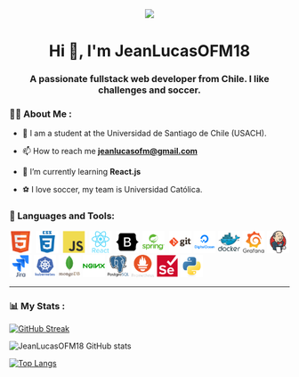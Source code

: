 <div id="header" align="center">
    <img src="https://media.giphy.com/media/hQEoV4EXh9TrjBWc3d/giphy.gif" width="300" />
    <h1 align="center">Hi 👋, I'm JeanLucasOFM18</h1>
    <h3 align="center">A passionate fullstack web developer from Chile. I like challenges and soccer.</h3>
</div>

### 👨‍💻 About Me :

- 📝 I am a student at the Universidad de Santiago de Chile (USACH).

- 📫 How to reach me **jeanlucasofm@gmail.com**

- 🌱 I’m currently learning **React.js**

- ⚽ I love soccer, my team is Universidad Católica.


<div align="left">
    <h3>🔨 Languages and Tools:</h3>
    <div>
        <img src="https://github.com/devicons/devicon/blob/master/icons/html5/html5-original.svg" title="HTML5" alt="HTML" width="40" height="40"/>&nbsp;
        <img src="https://github.com/devicons/devicon/blob/master/icons/css3/css3-plain-wordmark.svg"  title="CSS3" alt="CSS" width="40" height="40"/>&nbsp;
        <img src="https://github.com/devicons/devicon/blob/master/icons/javascript/javascript-original.svg" title="JavaScript" alt="JavaScript" width="40" height="40"/>&nbsp;
        <img src="https://github.com/devicons/devicon/blob/master/icons/react/react-original-wordmark.svg" title="React" alt="React" width="40" height="40"/>&nbsp;
        <img src="https://github.com/devicons/devicon/blob/master/icons/bootstrap/bootstrap-plain.svg" title="Bootstrap" alt="Bootstrap" width="40" height="40"/>&nbsp;
        <img src="https://github.com/devicons/devicon/blob/master/icons/spring/spring-original-wordmark.svg" title="Spring" alt="Spring" width="40" height="40"/>&nbsp;
        <img src="https://github.com/devicons/devicon/blob/master/icons/git/git-original-wordmark.svg" title="Git" **alt="Git" width="40" height="40"/>
        <img src="https://github.com/devicons/devicon/blob/master/icons/digitalocean/digitalocean-original-wordmark.svg" title="Git" **alt="Git" width="40" height="40"/>
        <img src="https://github.com/devicons/devicon/blob/master/icons/docker/docker-original-wordmark.svg" title="Git" **alt="Git" width="40" height="40"/>
        <img src="https://github.com/devicons/devicon/blob/master/icons/grafana/grafana-original-wordmark.svg" title="Git" **alt="Git" width="40" height="40"/>
        <img src="https://github.com/devicons/devicon/blob/master/icons/jenkins/jenkins-original.svg" title="Git" **alt="Git" width="40" height="40"/>
        <img src="https://github.com/devicons/devicon/blob/master/icons/jira/jira-original-wordmark.svg" title="Git" **alt="Git" width="40" height="40"/>
        <img src="https://github.com/devicons/devicon/blob/master/icons/kubernetes/kubernetes-plain-wordmark.svg" title="Git" **alt="Git" width="40" height="40"/>
        <img src="https://github.com/devicons/devicon/blob/master/icons/mongodb/mongodb-original-wordmark.svg" title="Git" **alt="Git" width="40" height="40"/>
        <img src="https://github.com/devicons/devicon/blob/master/icons/nginx/nginx-original.svg" title="Git" **alt="Git" width="40" height="40"/>
        <img src="https://github.com/devicons/devicon/blob/master/icons/postgresql/postgresql-original-wordmark.svg" title="Git" **alt="Git" width="40" height="40"/>
        <img src="https://github.com/devicons/devicon/blob/master/icons/prometheus/prometheus-original-wordmark.svg" title="Git" **alt="Git" width="40" height="40"/>
        <img src="https://github.com/devicons/devicon/blob/master/icons/selenium/selenium-original.svg" title="Git" **alt="Git" width="40" height="40"/>
        <img src="https://github.com/devicons/devicon/blob/master/icons/python/python-original.svg" title="Git" **alt="Git" width="40" height="40"/>
      </div>
</div>

---

### 📊 My Stats :

[![GitHub Streak](http://github-readme-streak-stats.herokuapp.com?user=JeanLucasOFM18&theme=tokyonight-duo&hide_border=true)](https://git.io/streak-stats)

![JeanLucasOFM18 GitHub stats](https://github-readme-stats.vercel.app/api?username=JeanLucasOFM18&show_icons=true&theme=radical)

[![Top Langs](https://github-readme-stats.vercel.app/api/top-langs/?username=JeanLucasOFM18&theme=tokyonight)](https://github.com/anuraghazra/github-readme-stats)
<!--
**JeanLucasOFM18/JeanLucasOFM18** is a ✨ _special_ ✨ repository because its `README.md` (this file) appears on your GitHub profile.

Here are some ideas to get you started:

- 🔭 I’m currently working on ...
- 🌱 I’m currently learning ...
- 👯 I’m looking to collaborate on ...
- 🤔 I’m looking for help with ...
- 💬 Ask me about ...
- 📫 How to reach me: ...
- 😄 Pronouns: ...
- ⚡ Fun fact: ...
-->
